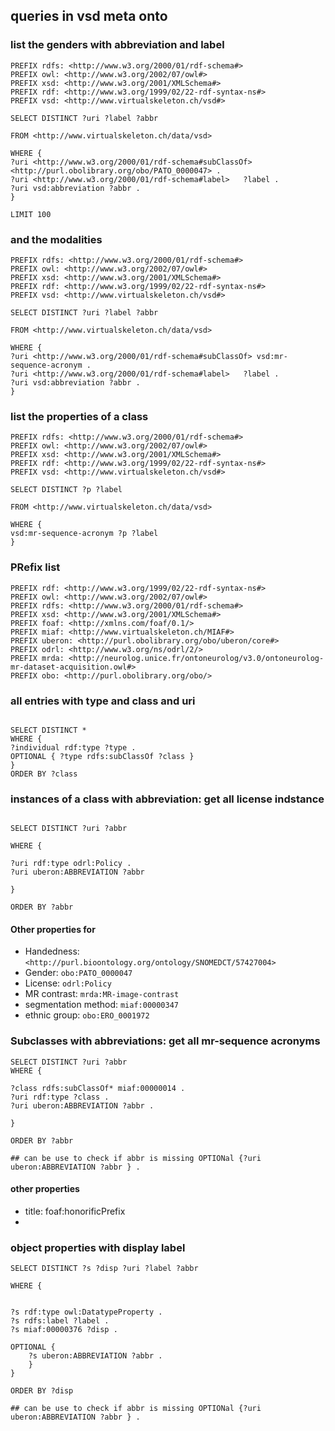 ## queries in vsd meta onto

### list the genders with abbreviation and label

```
PREFIX rdfs: <http://www.w3.org/2000/01/rdf-schema#>
PREFIX owl: <http://www.w3.org/2002/07/owl#>
PREFIX xsd: <http://www.w3.org/2001/XMLSchema#>
PREFIX rdf: <http://www.w3.org/1999/02/22-rdf-syntax-ns#>
PREFIX vsd: <http://www.virtualskeleton.ch/vsd#>

SELECT DISTINCT ?uri ?label ?abbr

FROM <http://www.virtualskeleton.ch/data/vsd>

WHERE {
?uri <http://www.w3.org/2000/01/rdf-schema#subClassOf> <http://purl.obolibrary.org/obo/PATO_0000047> .
?uri <http://www.w3.org/2000/01/rdf-schema#label>   ?label .
?uri vsd:abbreviation ?abbr .
}

LIMIT 100
```

### and the modalities

```
PREFIX rdfs: <http://www.w3.org/2000/01/rdf-schema#>
PREFIX owl: <http://www.w3.org/2002/07/owl#>
PREFIX xsd: <http://www.w3.org/2001/XMLSchema#>
PREFIX rdf: <http://www.w3.org/1999/02/22-rdf-syntax-ns#>
PREFIX vsd: <http://www.virtualskeleton.ch/vsd#>

SELECT DISTINCT ?uri ?label ?abbr

FROM <http://www.virtualskeleton.ch/data/vsd>

WHERE {
?uri <http://www.w3.org/2000/01/rdf-schema#subClassOf> vsd:mr-sequence-acronym .
?uri <http://www.w3.org/2000/01/rdf-schema#label>   ?label .
?uri vsd:abbreviation ?abbr .
}
```

### list the properties of a class

```
PREFIX rdfs: <http://www.w3.org/2000/01/rdf-schema#>
PREFIX owl: <http://www.w3.org/2002/07/owl#>
PREFIX xsd: <http://www.w3.org/2001/XMLSchema#>
PREFIX rdf: <http://www.w3.org/1999/02/22-rdf-syntax-ns#>
PREFIX vsd: <http://www.virtualskeleton.ch/vsd#>

SELECT DISTINCT ?p ?label 

FROM <http://www.virtualskeleton.ch/data/vsd>

WHERE {
vsd:mr-sequence-acronym ?p ?label
}
```

### PRefix list

```
PREFIX rdf: <http://www.w3.org/1999/02/22-rdf-syntax-ns#>
PREFIX owl: <http://www.w3.org/2002/07/owl#>
PREFIX rdfs: <http://www.w3.org/2000/01/rdf-schema#>
PREFIX xsd: <http://www.w3.org/2001/XMLSchema#>
PREFIX foaf: <http://xmlns.com/foaf/0.1/>
PREFIX miaf: <http://www.virtualskeleton.ch/MIAF#>
PREFIX uberon: <http://purl.obolibrary.org/obo/uberon/core#>
PREFIX odrl: <http://www.w3.org/ns/odrl/2/>
PREFIX mrda: <http://neurolog.unice.fr/ontoneurolog/v3.0/ontoneurolog-mr-dataset-acquisition.owl#>
PREFIX obo: <http://purl.obolibrary.org/obo/>
```


### all entries with type and class and uri

```

SELECT DISTINCT *
WHERE {
?individual rdf:type ?type .
OPTIONAL { ?type rdfs:subClassOf ?class }
}
ORDER BY ?class

```

### instances of a class with abbreviation: get all license indstance

```

SELECT DISTINCT ?uri ?abbr

WHERE {

?uri rdf:type odrl:Policy .
?uri uberon:ABBREVIATION ?abbr

}

ORDER BY ?abbr
```

#### Other properties for
- Handedness: `<http://purl.bioontology.org/ontology/SNOMEDCT/57427004>`
- Gender: `obo:PATO_0000047`
- License: `odrl:Policy`
- MR contrast: `mrda:MR-image-contrast`
- segmentation method: `miaf:00000347`
- ethnic group: `obo:ERO_0001972`

### Subclasses with abbreviations: get all mr-sequence acronyms

```
SELECT DISTINCT ?uri ?abbr
WHERE {

?class rdfs:subClassOf* miaf:00000014 .
?uri rdf:type ?class .
?uri uberon:ABBREVIATION ?abbr .

}

ORDER BY ?abbr

## can be use to check if abbr is missing OPTIONal {?uri uberon:ABBREVIATION ?abbr } .
```


#### other properties
- title: foaf:honorificPrefix
- 


### object properties with display label

```
SELECT DISTINCT ?s ?disp ?uri ?label ?abbr 

WHERE {


?s rdf:type owl:DatatypeProperty .
?s rdfs:label ?label .
?s miaf:00000376 ?disp .

OPTIONAL {
    ?s uberon:ABBREVIATION ?abbr .
    }
}

ORDER BY ?disp

## can be use to check if abbr is missing OPTIONal {?uri uberon:ABBREVIATION ?abbr } .
```